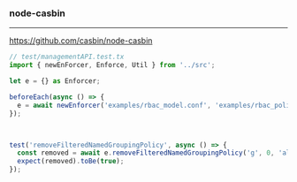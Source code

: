 ### node-casbin
---
https://github.com/casbin/node-casbin

```ts
// test/managementAPI.test.tx
import { newEnForcer, Enforce, Util } from '../src';

let e = {} as Enforcer;

beforeEach(async () => {
  e = await newEnforcer('examples/rbac_model.conf', 'examples/rbac_policy.csv');
});



test('removeFilteredNamedGroupingPolicy', async () => {
  const removed = await e.removeFilteredNamedGroupingPolicy('g', 0, 'alice');
  expect(removed).toBe(true);
});
```

```
```

```
```


